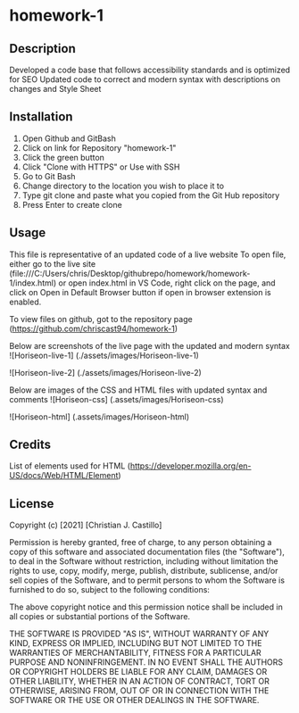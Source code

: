 # homework-1

## Description
Developed a code base that follows accessibility standards and is optimized for SEO
Updated code to correct and modern syntax with descriptions on changes and Style Sheet

## Installation
1. Open Github and GitBash
2. Click on link for Repository "homework-1"
3. Click the green button
4. Click "Clone with HTTPS" or Use with SSH
5. Go to Git Bash
6. Change directory to the location you wish to place it to
7. Type git clone and paste what you copied from the Git Hub repository
8. Press Enter to create clone

## Usage
This file is representative of an updated code of a live website
To open file, either go to the live site (file:///C:/Users/chris/Desktop/githubrepo/homework/homework-1/index.html) or open index.html in VS Code, right click on the page, and click on Open in Default Browser button if open in browser extension is enabled.

To view files on github, got to the repository page (https://github.com/chriscast94/homework-1)

Below are screenshots of the live page with the updated and modern syntax
![Horiseon-live-1]
(./assets/images/Horiseon-live-1)

![Horiseon-live-2]
(./assets/images/Horiseon-live-2)

Below are images of the CSS and HTML files with updated syntax and comments
![Horiseon-css]
(.assets/images/Horiseon-css)

![Horiseon-html]
(.assets/images/Horiseon-html)

## Credits
List of elements used for HTML (https://developer.mozilla.org/en-US/docs/Web/HTML/Element)

## License
Copyright (c) [2021] [Christian J. Castillo]

Permission is hereby granted, free of charge, to any person obtaining a copy
of this software and associated documentation files (the "Software"), to deal
in the Software without restriction, including without limitation the rights
to use, copy, modify, merge, publish, distribute, sublicense, and/or sell
copies of the Software, and to permit persons to whom the Software is
furnished to do so, subject to the following conditions:

The above copyright notice and this permission notice shall be included in all
copies or substantial portions of the Software.

THE SOFTWARE IS PROVIDED "AS IS", WITHOUT WARRANTY OF ANY KIND, EXPRESS OR
IMPLIED, INCLUDING BUT NOT LIMITED TO THE WARRANTIES OF MERCHANTABILITY,
FITNESS FOR A PARTICULAR PURPOSE AND NONINFRINGEMENT. IN NO EVENT SHALL THE
AUTHORS OR COPYRIGHT HOLDERS BE LIABLE FOR ANY CLAIM, DAMAGES OR OTHER
LIABILITY, WHETHER IN AN ACTION OF CONTRACT, TORT OR OTHERWISE, ARISING FROM,
OUT OF OR IN CONNECTION WITH THE SOFTWARE OR THE USE OR OTHER DEALINGS IN THE
SOFTWARE.
